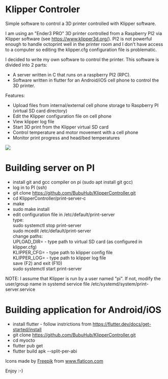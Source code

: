 # Klipper Controler
Simple software to control a 3D printer controlled with Klipper software.

I am using an "Ender3 PRO" 3D printer controlled from a Raspberry PI2 via Klipper software (see https://www.klipper3d.org/).
PI2 is not powerful enough to handle octoprint well in the printer room and I don't have access to a computer so editing the klipper.cfg configuration file is problematic.

I decided to write my own software to control the printer. This software is divided into 2 parts:
* A server written in C that runs on a raspberry PI2 (RPC).
* Software written in flutter for an Android/iOS cell phone to control the 3D printer.

Features:
- Upload files from internal/external cell phone storage to Raspberry PI (virtual SD card directory)
- Edit the Klipper configuration file on cell phone
- View klipper log file
- Start 3D print from the Klipper virtual SD card
- Control temperature and motor movement with a cell phone
- Monitor print progress and head/bed temperatures

![](https://github.com/RafalVonau/KlipperController/blob/master/blob/assets/main_screen.jpg)

# Building server on PI
* install git and gcc compiler on pi (sudo apt install git gcc)
* log in to PI (ssh)
* git clone https://github.com/BubuHub/KlipperController.git
* cd KlipperController/print-server-c
* make
* sudo make install
* edit configuration file in /etc/default/print-server  
type:  
  sudo systemctl stop print-server  
  sudo mcedit /etc/default/print-server  
change paths:  
UPLOAD_DIR= - type path to virtual SD card (as configured in klipper.cfg)  
KLIPPER_CFG= - type path to klipper config file  
KLIPPER_LOG= - type path to klipper log file  
  save (F2) and exit (F10)  
  sudo systemctl start print-server  

NOTE: I assume that Klipper is run by a user named "pi". If not, modify the user/group name in systemd service file /etc/systemd/system/print-server.service

# Building application for Android/iOS
* install flutter - follow instrictions from https://flutter.dev/docs/get-started/install
* git clone https://github.com/BubuHub/KlipperController.git
* cd myocto
* flutter pub get
* flutter build apk --split-per-abi

<div>Icons made by <a href="https://www.freepik.com" title="Freepik">Freepik</a> from <a href="https://www.flaticon.com/" title="Flaticon">www.flaticon.com</a></div>


Enjoy :-)
